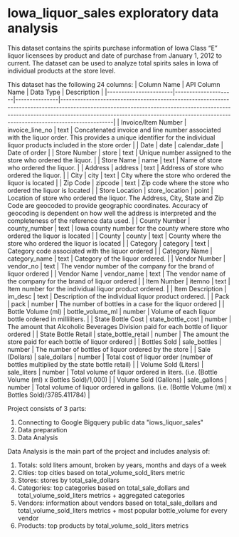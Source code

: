 # Iowa_liquor_sales exploratory data analysis


This dataset contains the spirits purchase information of Iowa Class “E” liquor licensees by product and date of purchase from January 1, 2012 to current. The dataset can be used to analyze total spirits sales in Iowa of individual products at the store level.

This dataset has the following 24 columns:
| Column Name           | API Column Name     | Data Type     | Description                                                                                                                                                                                                                                                |
|-----------------------|---------------------|---------------|------------------------------------------------------------------------------------------------------------------------------------------------------------------------------------------------------------------------------------------------------------|
| Invoice/Item Number   | invoice_line_no     | text          | Concatenated invoice and line number associated with the liquor order. This provides a unique identifier for the individual liquor products included in the store order                                                                                    |
| Date                  | date                | calendar_date | Date of order                                                                                                                                                                                                                                              |
| Store Number          | store               | text          | Unique number assigned to the store who ordered the liquor.                                                                                                                                                                                                |
| Store Name            | name                | text          | Name of store who ordered the liquor.                                                                                                                                                                                                                      |
| Address               | address             | text          | Address of store who ordered the liquor.                                                                                                                                                                                                                   |
| City                  | city                | text          | City where the store who ordered the liquor is located                                                                                                                                                                                                     |
| Zip Code              | zipcode             | text          | Zip code where the store who ordered the liquor is located                                                                                                                                                                                                 |
| Store Location        | store_location      | point         | Location of store who ordered the liquor. The Address, City, State and Zip Code are geocoded to provide geographic coordinates. Accuracy of geocoding is dependent on how well the address is interpreted and the completeness of the reference data used. |
| County Number         | county_number       | text          | Iowa county number for the county where store who ordered the liquor is located                                                                                                                                                                            |
| County                | county              | text          | County where the store who ordered the liquor is located                                                                                                                                                                                                   |
| Category              | category            | text          | Category code associated with the liquor ordered                                                                                                                                                                                                           |
| Category Name         | category_name       | text          | Category of the liquor ordered.                                                                                                                                                                                                                            |
| Vendor Number         | vendor_no           | text          | The vendor number of the company for the brand of liquor ordered                                                                                                                                                                                           |
| Vendor Name           | vendor_name         | text          | The vendor name of the company for the brand of liquor ordered                                                                                                                                                                                             |
| Item Number           | itemno              | text          | Item number for the individual liquor product ordered.                                                                                                                                                                                                     |
| Item Description      | im_desc             | text          | Description of the individual liquor product ordered.                                                                                                                                                                                                      |
| Pack                  | pack                | number        | The number of bottles in a case for the liquor ordered                                                                                                                                                                                                     |
| Bottle Volume (ml)    | bottle_volume_ml    | number        | Volume of each liquor bottle ordered in milliliters.                                                                                                                                                                                                       |
| State Bottle Cost     | state_bottle_cost   | number        | The amount that Alcoholic Beverages Division paid for each bottle of liquor ordered                                                                                                                                                                        |
| State Bottle Retail   | state_bottle_retail | number        | The amount the store paid for each bottle of liquor ordered                                                                                                                                                                                                |
| Bottles Sold          | sale_bottles        | number        | The number of bottles of liquor ordered by the store                                                                                                                                                                                                       |
| Sale (Dollars)        | sale_dollars        | number        | Total cost of liquor order (number of bottles multiplied by the state bottle retail)                                                                                                                                                                       |
| Volume Sold (Liters)  | sale_liters         | number        | Total volume of liquor ordered in liters. (i.e. (Bottle Volume (ml) x Bottles Sold)/1,000)                                                                                                                                                                 |
| Volume Sold (Gallons) | sale_gallons        | number        | Total volume of liquor ordered in gallons. (i.e. (Bottle Volume (ml) x Bottles Sold)/3785.411784)                                                                                                                                                          |

Project consists of 3 parts:

1. Connecting to Google Bigquery public data "iows_liquor_sales"
2. Data preparation
3. Data Analysis

Data Analysis is the main part of the project and includes analysis of:

1) Totals: 
   sold liters amount, broken by years, months and days of a week
2) Cities: 
   top cities based on total_volume_sold_liters metric
3) Stores: 
   stores by total_sale_dollars
4) Categories: 
   top categories based on total_sale_dollars and total_volume_sold_liters metrics + aggregated categories
5) Vendors: 
   information about vendors based on total_sale_dollars and total_volume_sold_liters metrics + most popular bottle_volume for every vendor
6) Products: 
   top products by total_volume_sold_liters metrics
